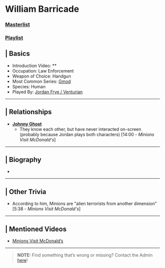 # William Barricade
### [Masterlist]()
### [Playlist]()

## | Basics  
- Introduction Video: **  
- Occupation: Law Enforcement 
- Weapon of Choice: Handgun   
- Most Common Series: [Gmod](6.Series/Gmod.md)  
- Species: Human  
- Played By: [Jordan Frye / Venturian](3.Siblings/3.1.Jordan-Frye-Venturian.md)  

----

## | Relationships  
- [**Johnny Ghost**](5.Characters/Johnny_Ghost.md)  
  - They know each other, but have never interacted on-screen \(probably because Jordan plays both characters) \[14:00 - *Minions Visit McDonald's*] 

----

## | Biography  
- 

----

## | Other Trivia  
- According to him, Minions are "alien terrorists from another dimension" \[5:38 - *Minions Visit McDonald's*]

----

## | Mentioned Videos
- [Minions Visit McDonald’s](https://youtu.be/Yk0RNCWNQKY)

----

> **NOTE:** Find something that’s wrong or missing? Contact the Admin [here](../chapter_2.md)!